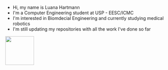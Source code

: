 - Hi, my name is Luana Hartmann
- I'm a Computer Engineering student at USP - EESC/ICMC
- I'm interested in Biomdecial Engineering and currently studying medical robotics
- I'm still updating my repositories with all the work I've done so far

<div>
<a href="https://github.com/luana-hartmann">
<img loading="lazy" height="90em" src="https://github-readme-stats.vercel.app/api/top-langs/?username=luana-hartmann&layout=compact&langs_count=7&theme=dracula"/>
</div>
